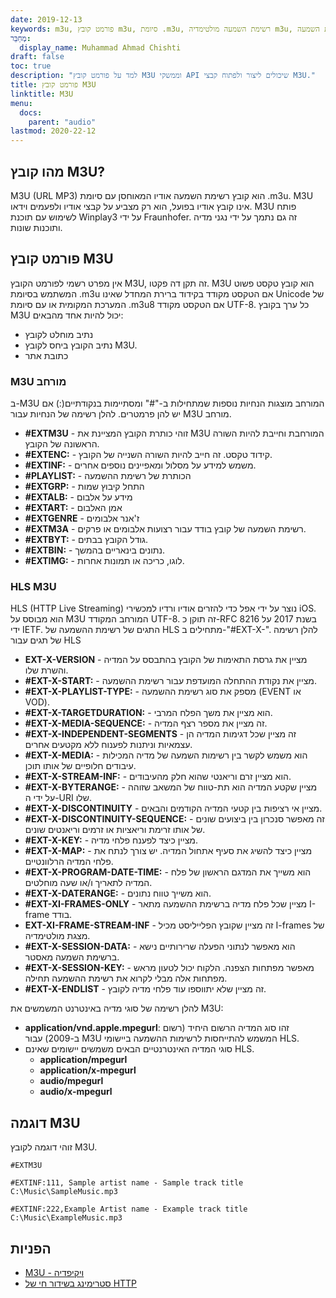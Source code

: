 ```yaml
---
date: 2019-12-13
keywords: m3u, פורמט קובץ m3u, סיומת .m3u, רשימת השמעה מולטימדיה m3u, פורמט רשימת השמעה m3u
מְחַבֵּר:
  display_name: Muhammad Ahmad Chishti
draft: false
toc: true
description: "למד על פורמט קובץ M3U וממשקי API שיכולים ליצור ולפתוח קבצי M3U."
title: פורמט קובץ M3U
linktitle: M3U
menu:
  docs:
    parent: "audio"
lastmod: 2020-22-12
---
```


## מהו קובץ M3U? ##

M3U (URL MP3) הוא קובץ רשימת השמעה אודיו המאוחסן עם סיומת .m3u. M3U אינו קובץ אודיו בפועל, הוא רק מצביע על קבצי אודיו ולפעמים וידאו. M3U פותח לשימוש עם תוכנת Winplay3 על ידי Fraunhofer. זה גם נתמך על ידי נגני מדיה ותוכנות שונות.

## פורמט קובץ M3U

אין מפרט רשמי לפורמט הקובץ M3U, זה תקן דה פקטו. M3U הוא קובץ טקסט פשוט המשתמש בסיומת .m3u אם הטקסט מקודד בקידוד ברירת המחדל שאינו Unicode של המערכת המקומית או עם סיומת .m3u8 אם הטקסט מקודד UTF-8. כל ערך בקובץ M3U יכול להיות אחד מהבאים:

- נתיב מוחלט לקובץ
- נתיב הקובץ ביחס לקובץ M3U.
- כתובת אתר

### M3U מורחב ###

ב-M3U המורחב מוצגות הנחיות נוספות שמתחילות ב-"#" ומסתיימות בנקודתיים(:) אם יש להן פרמטרים. להלן רשימה של הנחיות עבור M3U מורחב.

- **#EXTM3U** - זוהי כותרת הקובץ המציינת את M3U המורחבת וחייבת להיות השורה הראשונה של הקובץ.
- **#EXTENC:** - קידוד טקסט. זה חייב להיות השורה השנייה של הקובץ.
- **#EXTINF:** - משמש למידע על מסלול ומאפיינים נוספים אחרים.
- **#PLAYLIST:** - הכותרת של רשימת ההשמעה
- **#EXTGRP:** - התחל קיבוץ שמות
- **#EXTALB:** - מידע על אלבום
- **#EXTART:** - אמן האלבום
- **#EXTGENRE** - ז'אנר אלבומים
- **#EXTM3A** - רשימת השמעה של קובץ בודד עבור רצועות אלבומים או פרקים.
- **#EXTBYT:** - גודל הקובץ בבתים.
- **#EXTBIN:** - נתונים בינאריים בהמשך.
- **#EXTIMG:** - לוגו, כריכה או תמונות אחרות.

### HLS M3U ###

HLS (HTTP Live Streaming) נוצר על ידי אפל כדי להזרים אודיו ורדיו למכשירי iOS. הוא מבוסס על M3U המורחב המקודד UTF-8. זה תוקן כ-RFC 8216 בשנת 2017 על ידי IETF. התגים של רשימת ההשמעה של HLS מתחילים ב-"#EXT-X-". להלן רשימה של תגים עבור HLS

- **EXT-X-VERSION** - מציין את גרסת התאימות של הקובץ בהתבסס על המדיה והשרת שלו.
- **#EXT-X-START:** - מציין את נקודת ההתחלה המועדפת עבור רשימת ההשמעה.
- **#EXT-X-PLAYLIST-TYPE:** - מספק את סוג רשימת ההשמעה (EVENT או VOD).
- **#EXT-X-TARGETDURATION:** - הוא מציין את משך הפלח המרבי.
- **#EXT-X-MEDIA-SEQUENCE:** - זה מציין את מספר רצף המדיה.
- **#EXT-X-INDEPENDENT-SEGMENTS** - זה מציין שכל דגימות המדיה הן עצמאיות וניתנות לפענוח ללא מקטעים אחרים.
- **#EXT-X-MEDIA:** - הוא משמש לקשר בין רשימות השמעה של מדיה המכילות עיבודים חלופיים של אותו תוכן.
- **#EXT-X-STREAM-INF:** - הוא מציין זרם וריאנטי שהוא חלק מהעיבודים.
- **#EXT-X-BYTERANGE:** - מציין שקטע המדיה הוא תת-טווח של המשאב שזוהה על ידי ה-URI שלו.
- **#EXT-X-DISCONTINUITY** - מציין אי רציפות בין קטעי המדיה הקודמים והבאים.
- **#EXT-X-DISCONTINUITY-SEQUENCE:** - זה מאפשר סנכרון בין ביצועים שונים של אותו זרימת וריאציות או זרמים וריאנטים שונים.
- **#EXT-X-KEY:** - מציין כיצד לפענח פלחי מדיה.
- **#EXT-X-MAP:** - מציין כיצד להשיג את סעיף אתחול המדיה. יש צורך לנתח את פלחי המדיה הרלוונטיים.
- **#EXT-X-PROGRAM-DATE-TIME:** - הוא משייך את המדגם הראשון של פלח המדיה לתאריך ו/או שעה מוחלטים.
- **#EXT-X-DATERANGE:** - הוא משייך טווח נתונים.
- **#EXT-XI-FRAMES-ONLY** - מציין שכל פלח מדיה ברשימת ההשמעה מתאר I-frame בודד.
- **EXT-XI-FRAME-STREAM-INF** - זה מציין שקובץ הפלייליסט מכיל I-frames של מצגת מולטימדיה.
- **#EXT-X-SESSION-DATA:** - הוא מאפשר לנתוני הפעלה שרירותיים
נישא ברשימת השמעה מאסטר.
- **#EXT-X-SESSION-KEY:** - מאפשר מפתחות הצפנה. הלקוח יכול לטעון מראש מפתחות אלה מבלי לקרוא את רשימת ההשמעה תחילה.
- **#EXT-X-ENDLIST** - זה מציין שלא יתווספו עוד פלחי מדיה לקובץ.

להלן רשימה של סוגי מדיה באינטרנט המשמשים את M3U:

- **application/vnd.apple.mpegurl**: זהו סוג המדיה הרשום היחיד (רשום ב-2009) עבור M3U המשמש להתייחסות לרשימות ההשמעה ביישומי HLS.
- סוגי המדיה האינטרנטיים הבאים משמשים יישומים שאינם HLS.
  - **application/mpegurl**
  - **application/x-mpegurl**
  - **audio/mpegurl**
  - **audio/x-mpegurl**

## דוגמה M3U ##

זוהי דוגמה לקובץ M3U.

```console
#EXTM3U

#EXTINF:111, Sample artist name - Sample track title
C:\Music\SampleMusic.mp3

#EXTINF:222,Example Artist name - Example track title
C:\Music\ExampleMusic.mp3
```
## הפניות ##

- [M3U - ויקיפדיה](https://en.wikipedia.org/wiki/M3U)
- [סטרימינג בשידור חי של HTTP](https://tools.ietf.org/html/rfc8216)

